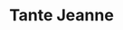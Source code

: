 ---
title: Tante Jeanne
description: À l'époque où j'y suis allé (2018/2019), j'ai pris une glace à se taper le cul par terre. Il semblerait qu'aujourd'hui, l'établissement soit aussi un restaurant.
lat: '43.65924529999999'
lon: '-1.4287851'
address: 45, avenue Paul Lahary, 40150 Hossegor, France
website: https://www.tantejeannehossegor.com
tags: glacier
---